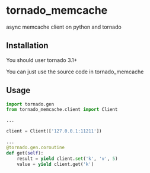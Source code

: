 tornado_memcache
==============

async memcache client on python and tornado


Installation
------------

You should user tornado 3.1+

You can just use the source code in tornado_memcache

Usage
-----

```python
import tornado.gen
from tornado_memcache.client import Client

...

client = Client(['127.0.0.1:11211'])

...
@tornado.gen.coroutine
def get(self):
    result = yield client.set('k', 'v', 5)
    value = yield client.get('k')
```

